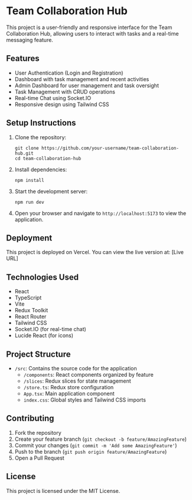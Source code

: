 # Team Collaboration Hub

This project is a user-friendly and responsive interface for the Team Collaboration Hub, allowing users to interact with tasks and a real-time messaging feature.

## Features

- User Authentication (Login and Registration)
- Dashboard with task management and recent activities
- Admin Dashboard for user management and task oversight
- Task Management with CRUD operations
- Real-time Chat using Socket.IO
- Responsive design using Tailwind CSS

## Setup Instructions

1. Clone the repository:
   ```
   git clone https://github.com/your-username/team-collaboration-hub.git
   cd team-collaboration-hub
   ```

2. Install dependencies:
   ```
   npm install
   ```

3. Start the development server:
   ```
   npm run dev
   ```

4. Open your browser and navigate to `http://localhost:5173` to view the application.

## Deployment

This project is deployed on Vercel. You can view the live version at: [Live URL]

## Technologies Used

- React
- TypeScript
- Vite
- Redux Toolkit
- React Router
- Tailwind CSS
- Socket.IO (for real-time chat)
- Lucide React (for icons)

## Project Structure

- `/src`: Contains the source code for the application
  - `/components`: React components organized by feature
  - `/slices`: Redux slices for state management
  - `/store.ts`: Redux store configuration
  - `App.tsx`: Main application component
  - `index.css`: Global styles and Tailwind CSS imports

## Contributing

1. Fork the repository
2. Create your feature branch (`git checkout -b feature/AmazingFeature`)
3. Commit your changes (`git commit -m 'Add some AmazingFeature'`)
4. Push to the branch (`git push origin feature/AmazingFeature`)
5. Open a Pull Request

## License

This project is licensed under the MIT License.